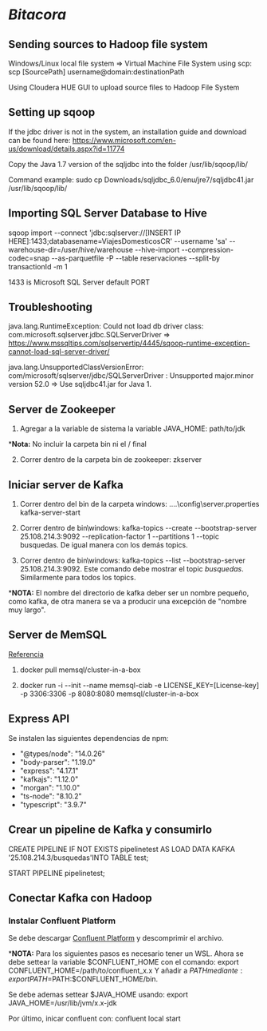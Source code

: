 # _Bitacora_

## Sending sources to Hadoop file system

Windows/Linux local file system => Virtual Machine File System using scp: scp [SourcePath] username@domain:destinationPath

Using Cloudera HUE GUI to upload source files to Hadoop File System

## Setting up sqoop

If the jdbc driver is not in the system, an installation guide and download can be found here: https://www.microsoft.com/en-us/download/details.aspx?id=11774

Copy the Java 1.7 version of the sqljdbc into the folder /usr/lib/sqoop/lib/

Command example: sudo cp Downloads/sqljdbc_6.0/enu/jre7/sqljdbc41.jar /usr/lib/sqoop/lib/

## Importing SQL Server Database to Hive

sqoop import --connect 'jdbc:sqlserver://[INSERT IP HERE]:1433;databasename=ViajesDomesticosCR' --username 'sa' --warehouse-dir=/user/hive/warehouse --hive-import --compression-codec=snap --as-parquetfile -P --table reservaciones --split-by transactionId -m 1

1433 is Microsoft SQL Server default PORT

## Troubleshooting

java.lang.RuntimeException: Could not load db driver class: com.microsoft.sqlserver.jdbc.SQLServerDriver => https://www.mssqltips.com/sqlservertip/4445/sqoop-runtime-exception-cannot-load-sql-server-driver/

java.lang.UnsupportedClassVersionError: com/microsoft/sqlserver/jdbc/SQLServerDriver : Unsupported major.minor version 52.0 => Use sqljdbc41.jar for Java 1.

## Server de Zookeeper

1. Agregar a la variable de sistema la variable JAVA_HOME: path/to/jdk 

***Nota:** No incluir la carpeta bin ni el / final

2. Correr dentro de la carpeta bin de zookeeper: zkserver

## Iniciar server de Kafka

1. Correr dentro del bin de la carpeta windows: ..\..\config\server.properties kafka-server-start

2. Correr dentro de bin\windows: kafka-topics --create --bootstrap-server 25.108.214.3:9092 --replication-factor 1 --partitions 1 --topic busquedas. De igual manera con los demás topics. 

3. Correr dentro de bin\windows: kafka-topics --list --bootstrap-server 25.108.214.3:9092. Este comando debe mostrar el topic *busquedas*. Similarmente para todos los topics. 

***NOTA:** El nombre del directorio de kafka deber ser un nombre pequeño, como kafka, de otra manera se va a producir una excepción de "nombre muy largo".

## Server de MemSQL
[Referencia](https://hub.docker.com/r/memsql/cluster-in-a-box)

1. docker pull memsql/cluster-in-a-box

2. docker run -i --init --name memsql-ciab -e LICENSE_KEY=[License-key] -p 3306:3306 -p 8080:8080 memsql/cluster-in-a-box

## Express API

Se instalen las siguientes dependencias de npm:

* "@types/node": "14.0.26"
* "body-parser": "1.19.0"
* "express": "4.17.1"
* "kafkajs": "1.12.0"
* "morgan": "1.10.0"
* "ts-node": "8.10.2"
* "typescript": "3.9.7"

## Crear un pipeline de Kafka y consumirlo

CREATE PIPELINE IF NOT EXISTS pipelinetest AS LOAD DATA KAFKA '25.108.214.3/busquedas'INTO TABLE test;

START PIPELINE pipelinetest;

## Conectar Kafka con Hadoop

### Instalar Confluent Platform

Se debe descargar [Confluent Platform](https://www.confluent.io/download/?_ga=2.59539949.1100093247.1595907848-164450980.1595907848) y descomprimir el archivo. 

***NOTA:** Para los siguientes pasos es necesario tener un WSL.
Ahora se debe settear la variable $CONFLUENT_HOME con el comando: export CONFLUENT_HOME=/path/to/confluent_x.x
Y añadir a $PATH mediante: export PATH=$PATH:$CONFLUENT_HOME/bin.

Se debe ademas settear $JAVA_HOME usando: export JAVA_HOME=/usr/lib/jvm/x.x-jdk

Por último, inicar confluent con: confluent local start

